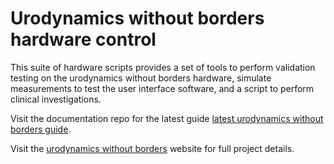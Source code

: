 # Urodynamics without borders hardware control
This suite of hardware scripts provides a set of tools to perform validation testing on the urodynamics without borders hardware, simulate measurements to test the user interface software, and a script to perform clinical investigations. 

Visit the documentation repo for the latest guide [latest urodynamics without borders guide](https://github.com/M-JEFFRYES/JS_UDS_Documentation/blob/main/Urodynamics%20without%20borders%20guide%20(Latest%20Version).pdf).

Visit the [urodynamics without borders](https://urodynamicswithoutborders.com/) website for full project details.